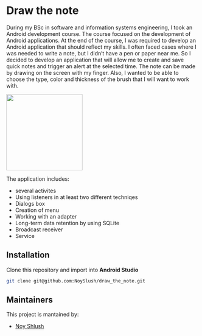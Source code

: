 # Draw the note

During my BSc in software and information systems engineering, I took an Android development course. The course focused on the development of  Android applications. At the end of the course, I was required to develop an Android application that should reflect my skills.
I often faced cases where I was needed to write a note, but I didn’t have a pen or paper near me.
So I decided to develop an application that will allow me to create and save quick notes and trigger an alert at the selected time. The note can be made by drawing on the screen with my finger. Also, I wanted to be able to choose the type, color and thickness of the brush that I will want to work with. 

<img src="https://j.gifs.com/nxvn8P.gif" width="200">

The application includes:
* several activites 
* Using listeners in at least two different techniqes
* Dialogs box
* Creation of menu 
* Working with an adapter
* Long-term data retention by using SQLite
* Broadcast receiver
* Service

## Installation
Clone this repository and import into **Android Studio**
```bash
git clone git@github.com:NoySlush/draw_the_note.git
```

## Maintainers
This project is mantained by:
* [Noy Shlush](https://github.com/NoySlush)
